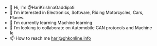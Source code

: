 - 👋 Hi, I’m @HariKrishnaGaddipati
- 👀 I’m interested in Electronics, Software, Riding Motorcycles, Cars, Planes.
- 🌱 I’m currently learning Machine learning
- 💞️ I’m looking to collaborate on Automobile CAN protocols and Machine le
- 📫 How to reach me hari@ghkonline.info

<!---
HariKrishnaGaddipati/HariKrishnaGaddipati is a ✨ special ✨ repository because its `README.md` (this file) appears on your GitHub profile.
You can click the Preview link to take a look at your changes.
--->
